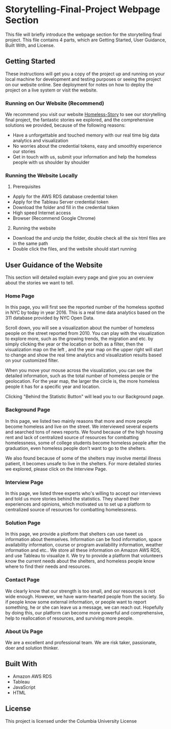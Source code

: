 # Storytelling-Final-Project Webpage Section

This file will briefly introduce the webpage section for the storytelling final project. This file contains
4 parts, which are Getting Started, User Guidance, Built With, and License.

## Getting Started

These instructions will get you a copy of the project up and running on your local machine for development and testing purposes
or seeing the project on our website online. See deployment for notes on how to deploy the project on a live system or visit the website.

### Running on Our Website (Recommend)

We recommend you visit our website [Homeless-Story](http://homeless-story.com/) to see our storytelling final project, the fantastic stories we explored, and 
the comprehensive solutions we provided, because of the following reasons:
* Have a unforgettable and touched memory with our real time big data analytics and visualization
* No worries about the credential tokens, easy and smoothly experience our stories
* Get in touch with us, submit your information and help the homeless people with us shoulder by shoulder

### Running the Website Locally

1. Prerequisites
* Apply for the AWS RDS database credential token
* Apply for the Tableau Server credential token
* Download the folder and fill in the credential token
* High speed Internet access
* Browser (Recommend Google Chrome)

2. Running the website
* Download the and unzip the folder, double check all the six html files are in the same path
* Double click the files, and the website should start running

## User Guidance of the Website

This section will detailed explain every page and give you an overview about the stories we want to tell. 

### Home Page

In this page, you will first see the reported number of the homeless spotted in NYC by today in year 2016. 
This is a real time data analytics based on the 311 database provided by NYC Open Data. 

Scroll down, you will see a visualization about the number of homeless people on the street reported from 2010. You can play with the
visualization to explore more, such as the growing trends, the migration and etc. by simply clicking the year or the 
location or both as a filter, then the visualization map on the left , and the year map on the upper right will start
to change and show the real time analytics and visualization results based on your customized filter.  

When you move your mouse across the visualization, you can see the detailed information, such as the total number of homeless
people or the geolocation. For the year map, the larger the circle is, the more homeless people it has for a specific year and location.

Clicking "Behind the Statistic Button" will lead you to our Background page.

### Background Page

In this page, we listed two mainly reasons that more and more people become homeless and live on the street. 
We interviewed several experts and searched tons of news reports. We found because of the high housing rent and 
lack of centralized source of resources for combatting homelessness, some of college students become homeless people 
after the graduation, even homeless people don't want to go to the shelters.

We also found because of some of the shelters may involve mental illness patient, it becomes unsafe to live in the shelters.
For more detailed stories we explored, please click on the Interview Page.

### Interview Page

In this page, we listed three experts who's willing to accept our interviews and told us more stories behind the statistics.
They shared their experiences and opinions, which motivated us to set up a platform to centralized source of resources for combatting homelessness.

### Solution Page

In this page, we provide a plotform that shelters can use tweet us information about themselves. Information can be food information,
space availability information, course or program availability information, weather information and etc.. We store all these information 
on Amazon AWS RDS, and use Tableau to visualize it. We try to provide a platform that volunteers know the current needs about the 
shelters, and homeless people know where to find their needs and resources.

### Contact Page

We clearly know that our strength is too small, and our resources is not wide enough. However, we have warm-hearted people from the society.
So if people know some external information, or people want to report something, he or she can leave us a message, we can reach out.
Hopefully by doing this, our platform can become more powerful and comprehensive, help to reallocation of resources, and surviving more people.

### About Us Page

We are a excellent and professional team. We are risk taker, passionate, doer and solution thinker. 

## Built With

* Amazon AWS RDS
* Tableau
* JavaScript
* HTML

## License

This project is licensed under the Columbia University License

